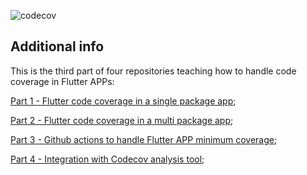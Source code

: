 ![codecov](https://codecov.io/gh/cantellir/flutter_code_coverage_github_codecov/branch/main/graph/badge.svg)

## Additional info

This is the third part of four repositories teaching how to handle code coverage in Flutter APPs:

[Part 1 - Flutter code coverage in a single package app](https://github.com/cantellir/flutter_code_coverage_single_package);

[Part 2 - Flutter code coverage in a multi package app](https://github.com/cantellir/flutter_code_coverage_multi_package);

[Part 3 - Github actions to handle Flutter APP minimum coverage](https://github.com/cantellir/flutter_code_coverage_minimum_github_action);

[Part 4 - Integration with Codecov analysis tool](https://github.com/cantellir/flutter_code_coverage_github_codecov);